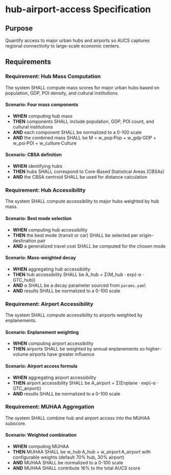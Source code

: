 # hub-airport-access Specification

## Purpose
Quantify access to major urban hubs and airports so AUCS captures regional connectivity to large-scale economic centers.

## Requirements
### Requirement: Hub Mass Computation
The system SHALL compute mass scores for major urban hubs based on population, GDP, POI density, and cultural institutions.

#### Scenario: Four mass components
- **WHEN** computing hub mass
- **THEN** components SHALL include population, GDP, POI count, and cultural institutions
- **AND** each component SHALL be normalized to a 0-100 scale
- **AND** the combined mass SHALL be M = w_pop·Pop + w_gdp·GDP + w_poi·POI + w_culture·Culture

#### Scenario: CBSA definition
- **WHEN** identifying hubs
- **THEN** hubs SHALL correspond to Core-Based Statistical Areas (CBSAs)
- **AND** the CBSA centroid SHALL be used for distance calculation

### Requirement: Hub Accessibility
The system SHALL compute accessibility to major hubs weighted by hub mass.

#### Scenario: Best mode selection
- **WHEN** computing hub accessibility
- **THEN** the best mode (transit or car) SHALL be selected per origin-destination pair
- **AND** a generalized travel cost SHALL be computed for the chosen mode

#### Scenario: Mass-weighted decay
- **WHEN** aggregating hub accessibility
- **THEN** hub accessibility SHALL be A_hub = Σ(M_hub · exp(-α · GTC_hub))
- **AND** α SHALL be a decay parameter sourced from `params.yaml`
- **AND** results SHALL be normalized to a 0-100 scale

### Requirement: Airport Accessibility
The system SHALL compute accessibility to airports weighted by enplanements.

#### Scenario: Enplanement weighting
- **WHEN** computing airport accessibility
- **THEN** airports SHALL be weighted by annual enplanements so higher-volume airports have greater influence

#### Scenario: Airport access formula
- **WHEN** aggregating airport accessibility
- **THEN** airport accessibility SHALL be A_airport = Σ(Enplane · exp(-α · GTC_airport))
- **AND** results SHALL be normalized to a 0-100 scale

### Requirement: MUHAA Aggregation
The system SHALL combine hub and airport access into the MUHAA subscore.

#### Scenario: Weighted combination
- **WHEN** computing MUHAA
- **THEN** MUHAA SHALL be w_hub·A_hub + w_airport·A_airport with configurable weights (default 70% hub, 30% airport)
- **AND** MUHAA SHALL be normalized to a 0-100 scale
- **AND** MUHAA SHALL contribute 16% to the total AUCS score
